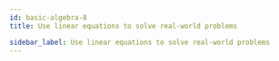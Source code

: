 ```yaml
---
id: basic-algebra-8
title: Use linear equations to solve real-world problems

sidebar_label: Use linear equations to solve real-world problems
---
```


